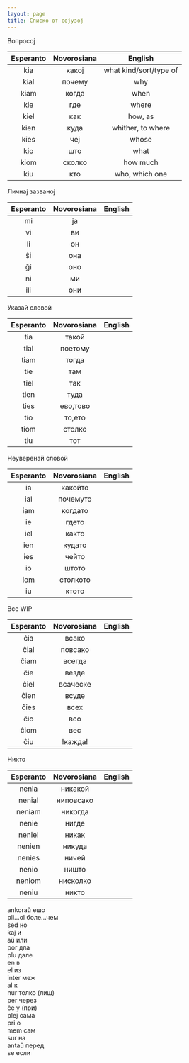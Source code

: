 ```yaml
---
layout: page
title: Списко от сојузој
---
```


Вопросој

| Esperanto | Novorosiana | English  |
|:----------:|:----------:|:-----------:|
| kia        |   какој       |   what kind/sort/type of      |
| kial        |   почему       |  why       |
| kiam        |   когда       |  when       |
| kie       |    где      |   where      |
| kiel        |  как        |  how, as       |
|  kien       |  куда        |  whither, to where  |
|  kies       |  чеј        |  whose       |
| kio        |   што       |  what       |
| kiom        |  сколко        |  how much       |
| kiu        |   кто       | who, which one |


Личнај зазваној

| Esperanto | Novorosiana | English  |
|:----------:|:----------:|:-----------:|
|  mi       |     ја     |         |
|  vi       |     ви     |         |
|   li      |     он     |         |
|   ŝi      |     она     |         |
|   ĝi      |     оно     |         |
|   ni      |     ми     |         |
|   ili      |    они      |         |


Указай словой

| Esperanto | Novorosiana | English  |
|:----------:|:----------:|:-----------:|
|   tia      |     такой     |         |
|   tial      |    поетому      |         |
|   tiam      |    тогда      |         |
|   tie      |     там     |         |
|   tiel      |    так      |         |
|    tien     |    туда      |         |
|    ties     | ево,тово |         |
|    tio     |    то,ето      |         |
|    tiom     |   столко       |         |
|    tiu     |    тот      |         |

Неуверенай словой

| Esperanto | Novorosiana | English  |
|:----------:|:----------:|:-----------:|
|  ia      |   какойто       |         |
|  ial      |   почемуто       |         |
|   iam     |   когдато       |         |
|  ie      |    гдето      |         |
|  iel      |   както       |         |
|  ien      |   кудато       |         |
|   ies     |   чейто       |         |
|  io      |    штото      |         |
|  iom      |   столкото       |         |
|  iu      |    ктото      |         |


Все WIP

| Esperanto | Novorosiana | English  |
|:----------:|:----------:|:-----------:|
|   ĉia     |   всако       |         |
|  ĉial      |   повсако      |         |
|  ĉiam      |   всегда       |         |
|  ĉie      |    везде      |         |
|  ĉiel      |   всаческе       |         |
|  ĉien      |   всуде       |         |
|  ĉies      |   всех       |         |
|   ĉio     |   всо       |         |
|   ĉiom     |    вес      |         |
|   ĉiu     |   !кажда!       |         |

Никто

| Esperanto | Novorosiana | English  |
|:----------:|:----------:|:-----------:|
|  nenia      |   никакой       |         |
|  nenial      |   ниповсако       |         |
|  neniam      |   никогда       |         |
|  nenie      |    нигде      |         |
|  neniel     |    никак      |         |
|  nenien      |   никуда       |         |
|  nenies      |   ничей       |         |
|  nenio      |    ништо      |         |
|   neniom     |   нисколко       |         |
|  neniu      |    никто      |         |





ankoraŭ ешо\
pli...ol боле...чем\
sed но\
kaj и\
aŭ или\
por дла\
plu дале\
en в\
el из\
inter меж\
al к\
nur толко (лиш)\
per через\
ĉe у (при)\
plej сама\
pri о\
mem сам\
sur на\
antaŭ перед\
se если

